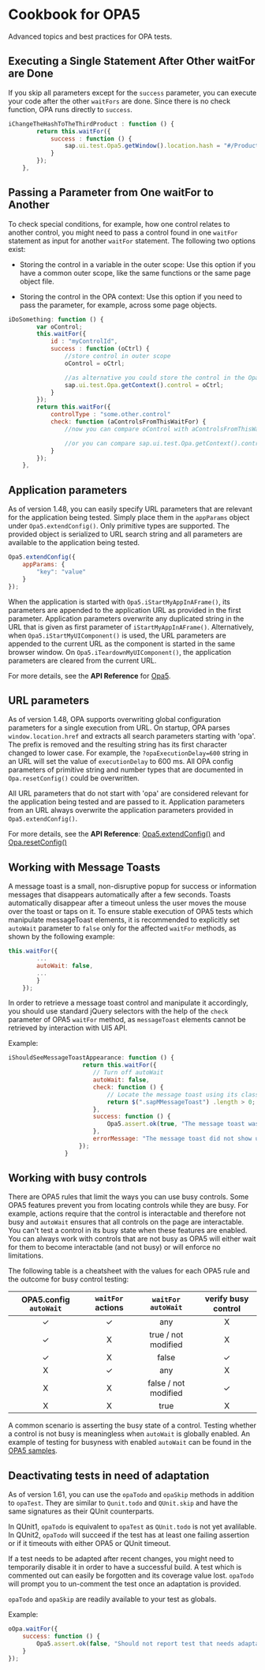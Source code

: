 # Cookbook for OPA5

Advanced topics and best practices for OPA tests.

## Executing a Single Statement After Other waitFor are Done

If you skip all parameters except for the `success` parameter, you can execute your code after the other `waitFors` are done. Since there is no check function, OPA runs directly to `success`.

```javascript
iChangeTheHashToTheThirdProduct : function () {
        return this.waitFor({
            success : function () {
                sap.ui.test.Opa5.getWindow().location.hash = "#/Products(2)";
            }
        });
    },
```

## Passing a Parameter from One waitFor to Another

To check special conditions, for example, how one control relates to another control, you might need to pass a control found in one `waitFor` statement as input for another `waitFor` statement. The following two options exist:

- Storing the control in a variable in the outer scope: Use this option if you have a common outer scope, like the same functions or the same page object file.

- Storing the control in the OPA context: Use this option if you need to pass the parameter, for example, across some page objects.

```javascript
iDoSomething: function () {
        var oControl;
        this.waitFor({
            id : "myControlId",
            success : function (oCtrl) {
                //store control in outer scope
                oControl = oCtrl;

                //as alternative you could store the control in the Opa context
                sap.ui.test.Opa.getContext().control = oCtrl;
            }
        });
        return this.waitFor({
            controlType : "some.other.control"
            check: function (aControlsFromThisWaitFor) {
                //now you can compare oControl with aControlsFromThisWaitFor

                //or you can compare sap.ui.test.Opa.getContext().control with aControlsFromThisWaitFor
            }
        });
    },
```

## Application parameters

As of version 1.48, you can easily specify URL parameters that are relevant for the application being tested. Simply place them in the `appParams` object under `Opa5.extendConfig()`. Only primitive types are supported. The provided object is serialized to URL search string and all parameters are available to the application being tested.

```javascript
Opa5.extendConfig({
    appParams: {
        "key": "value"
    }
});
```

When the application is started with `Opa5.iStartMyAppInAFrame()`, its parameters are appended to the application URL as provided in the first parameter. Application parameters overwrite any duplicated string in the URL that is given as first parameter of `iStartMyAppInAFrame()`. Alternatively, when `Opa5.iStartMyUIComponent()` is used, the URL parameters are appended to the current URL as the component is started in the same browser window. On `Opa5.iTeardownMyUIComponent()`, the application parameters are cleared from the current URL.

For more details, see the **API Reference** for [Opa5](https://openui5nightly.hana.ondemand.com/#/api/sap.ui.test.Opa5).

## URL parameters

As of version 1.48, OPA supports overwriting global configuration parameters for a single execution from URL. On startup, OPA parses `window.location.href` and extracts all search parameters starting with 'opa'. The prefix is removed and the resulting string has its first character changed to lower case. For example, the `?opaExecutionDelay=600` string in an URL will set the value of `executionDelay` to 600 ms. All OPA config parameters of primitive string and number types that are documented in `Opa.resetConfig()` could be overwritten.

All URL parameters that do not start with 'opa' are considered relevant for the application being tested and are passed to it. Application parameters from an URL always overwrite the application parameters provided in `Opa5.extendConfig()`.

For more details, see the **API Reference**: [Opa5.extendConfig()](https://openui5nightly.hana.ondemand.com/#/api/sap.ui.test.Opa5/.extendConfig) and [Opa.resetConfig()](https://openui5nightly.hana.ondemand.com/#/api/sap.ui.test.Opa/.resetConfig)

## Working with Message Toasts

A message toast is a small, non-disruptive popup for success or information messages that disappears automatically after a few seconds. Toasts automatically disappear after a timeout unless the user moves the mouse over the toast or taps on it. To ensure stable execution of OPA5 tests which manipulate messageToast elements, it is recommended to explicitly set `autoWait` parameter to `false` only for the affected `waitFor` methods, as shown by the following example:

```javascript
this.waitFor({
        ...
        autoWait: false,
        ...
        }
    });
```

In order to retrieve a message toast control and manipulate it accordingly, you should use standard jQuery selectors with the help of the `check` parameter of OPA5 `waitFor` method, as `messageToast` elements cannot be retrieved by interaction with UI5 API.

Example:

```javascript
iShouldSeeMessageToastAppearance: function () {
                     return this.waitFor({
                        // Turn off autoWait
                        autoWait: false,
                        check: function () {
                            // Locate the message toast using its class name in a jQuery function
                            return $(".sapMMessageToast") .length > 0;
                        },
                        success: function () {
                            Opa5.assert.ok(true, "The message toast was shown");
                        },
                        errorMessage: "The message toast did not show up"
                    });
                }
```

## Working with busy controls
There are OPA5 rules that limit the ways you can use busy controls. Some OPA5 features prevent you
from locating controls while they are busy. For example, actions require that the control is interactable and
therefore not busy and `autoWait` ensures that all controls on the page are interactable. You can't test a control in its
busy state when these features are enabled.
You can always work with controls that are not busy as OPA5 will either wait for them to
become interactable (and not busy) or will enforce no limitations.

The following table is a cheatsheet with the values for each OPA5 rule and the outcome for busy
control testing:

| OPA5.config `autoWait` | `waitFor` actions |  `waitFor` `autoWait`  | verify busy control |
|:----------------------:|:-----------------:|:----------------------:|:-------------------:|
| ✓                      | ✓                | any                    | X                   |
| ✓                      | X                | true / not modified    | X                   |
| ✓                      | X                | false                  | ✓                   |
| X                      | ✓                | any                    | X                   |
| X                      | X                | false / not modified   | ✓                   |
| X                      | X                | true                   | X                   |

A common scenario is asserting the busy state of a control. Testing whether a control is not busy
is meaningless when `autoWait` is globally enabled. An example of testing for busyness with enabled
`autoWait` can be found in the [OPA5 samples](https://openui5nightly.hana.ondemand.com/#/entity/sap.ui.test.Opa5).

## Deactivating tests in need of adaptation

As of version 1.61, you can use the `opaTodo` and `opaSkip` methods in addition to `opaTest`.
They are similar to `Qunit.todo` and `QUnit.skip` and have the same signatures as their QUnit counterparts.

In QUnit1, `opaTodo` is equivalent to `opaTest` as `QUnit.todo` is not yet avalilable. In QUnit2, `opaTodo`
will succeed if the test has at least one failing assertion or if it timeouts with either OPA5 or QUnit timeout.

If a test needs to be adapted after recent changes, you might need to temporarily disable it in order
to have a successful build. A test which is commented out can easily be forgotten and its coverage value lost.
`opaTodo` will prompt you to un-comment the test once an adaptation is provided.

`opaTodo` and `opaSkip` are readily available to your test as globals.

Example:

```javascript
oOpa.waitFor({
    success: function () {
        Opa5.assert.ok(false, "Should not report test that needs adaptation");
    }
});
```
